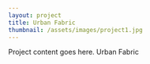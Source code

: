 ```yaml
---
layout: project
title: Urban Fabric
thumbnail: /assets/images/project1.jpg
---
```


Project content goes here. Urban Fabric
